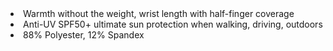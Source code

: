 ---
---

<li className="productPoint">
    Warmth without the weight, wrist length with half-finger coverage
</li>
<li className="productPoint">
    Anti-UV SPF50+ ultimate sun protection when walking, driving, outdoors
</li>
<li className="productPoint">
    88% Polyester, 12% Spandex
</li>